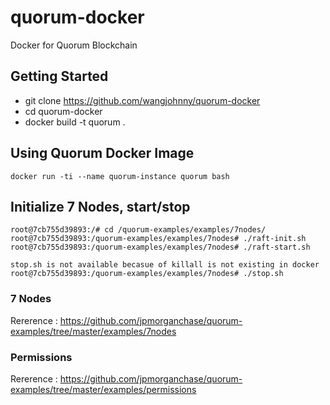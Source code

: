 # quorum-docker
Docker for Quorum Blockchain 

## Getting Started

- git clone https://github.com/wangjohnny/quorum-docker
- cd quorum-docker
- docker build -t quorum .

## Using Quorum Docker Image
	docker run -ti --name quorum-instance quorum bash

## Initialize 7 Nodes, start/stop

	root@7cb755d39893:/# cd /quorum-examples/examples/7nodes/
	root@7cb755d39893:/quorum-examples/examples/7nodes# ./raft-init.sh
	root@7cb755d39893:/quorum-examples/examples/7nodes# ./raft-start.sh
	
	stop.sh is not available becasue of killall is not existing in docker
	root@7cb755d39893:/quorum-examples/examples/7nodes# ./stop.sh


### 7 Nodes
Rererence : https://github.com/jpmorganchase/quorum-examples/tree/master/examples/7nodes

### Permissions
Rererence : https://github.com/jpmorganchase/quorum-examples/tree/master/examples/permissions




